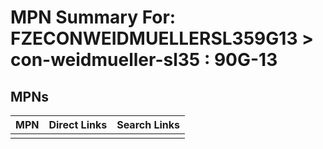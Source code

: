 



# MPN Summary For: FZECONWEIDMUELLERSL359G13 > con-weidmueller-sl35 : 90G-13

## MPNs
  

|MPN|Direct Links|Search Links|
| :--- | :--- | :--- |
||||
